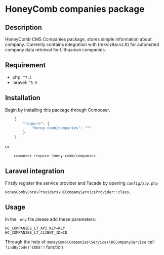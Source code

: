 # HoneyComb companies package

## Description

HoneyComb CMS Companies package, stores simple information about company.
Currently contains integration with (rekvizitai.vz.lt) for automated company data retrieval for Lithuanian companies.

## Requirement

 - php: `^7.1`
 - laravel: `^5.5`
 
 ## Installation

Begin by installing this package through Composer.

```js
	{
	    "require": {
	        "honey-comb/companies": "*"
	    }
	}
```
or
```js
    composer require honey-comb/companies
```

## Laravel integration

Firstly register the service provider and Facade by opening `config/app.php`

    HoneyComb\Core\Providers\HCCompanyServiceProvider::class,
    
## Usage

In the `.env` file please add these parameters:

    HC_COMPANIES_LT_API_KEY=KEY
    HC_COMPANIES_LT_CLIENT_ID=ID
    
Through the help of `HoneyComb\Companies\Services\HCCompanyService` call `findByCode('CODE')` function
